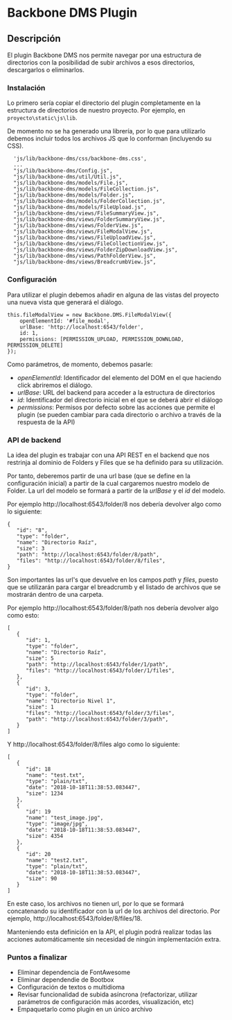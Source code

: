 Backbone DMS Plugin
====================

Descripción
---------------------

El plugin Backbone DMS nos permite navegar por una estructura de directorios con la posibilidad de subir archivos a esos directorios, descargarlos o eliminarlos.

### Instalación
Lo primero sería copiar el directorio del plugin completamente en la estructura de directorios de nuestro proyecto. Por ejemplo, en `proyecto\static\js\lib`.

De momento no se ha generado una librería, por lo que para utilizarlo debemos incluir todos los archivos JS que lo conforman (incluyendo su CSS).
```
  'js/lib/backbone-dms/css/backbone-dms.css',
  ...
  "js/lib/backbone-dms/Config.js",
  "js/lib/backbone-dms/util/Util.js",
  "js/lib/backbone-dms/models/File.js",
  "js/lib/backbone-dms/models/FileCollection.js",
  "js/lib/backbone-dms/models/Folder.js",
  "js/lib/backbone-dms/models/FolderCollection.js",
  "js/lib/backbone-dms/models/FileUpload.js",
  "js/lib/backbone-dms/views/FileSummaryView.js",
  "js/lib/backbone-dms/views/FolderSummaryView.js",
  "js/lib/backbone-dms/views/FolderView.js",
  "js/lib/backbone-dms/views/FileModalView.js",
  "js/lib/backbone-dms/views/FileUploadView.js",
  "js/lib/backbone-dms/views/FileCollectionView.js",
  "js/lib/backbone-dms/views/FolderZipDownloadView.js",
  "js/lib/backbone-dms/views/PathFolderView.js",
  "js/lib/backbone-dms/views/BreadcrumbView.js",
```

### Configuración
Para utilizar el plugin debemos añadir en alguna de las vistas del proyecto una nueva vista que generará el diálogo.
```
this.fileModalView = new Backbone.DMS.FileModalView({
    openElementId: '#file_modal',
    urlBase: 'http://localhost:6543/folder',
    id: 1,
    permissions: [PERMISSION_UPLOAD, PERMISSION_DOWNLOAD, PERMISSION_DELETE]
});
```
Como parámetros, de momento, debemos pasarle:
- *openElementId*: Identificador del elemento del DOM en el que haciendo click abriremos el diálogo.
- *urlBase*: URL del backend para acceder a la estructura de directorios
- *id*: Identificador del directorio inicial en el que se deberá abrir el diálogo
- *permissions*: Permisos por defecto sobre las acciones que permite el plugin (se pueden cambiar para cada directorio o archivo a través de la respuesta de la API)

### API de backend
La idea del plugin es trabajar con una API REST en el backend que nos restrinja al dominio de Folders y Files que se ha definido para su utilización.

Por tanto, deberemos partir de una url base (que se define en la configuración inicial) a partir de la cual cargaremos nuestro modelo de Folder. La url del modelo se formará a partir de la *urlBase* y el *id* del modelo.

Por ejemplo http://localhost:6543/folder/8 nos debería devolver algo como lo siguiente:

```
{
   "id": "8",
   "type": "folder",
   "name": "Directorio Raíz",
   "size": 3
   "path": "http://localhost:6543/folder/8/path",
   "files": "http://localhost:6543/folder/8/files",
}
```
Son importantes las url's que devuelve en los campos *path* y *files*, puesto que se utilizarán para cargar el breadcrumb y el listado de archivos que se mostrarán dentro de una carpeta.

Por ejemplo http://localhost:6543/folder/8/path nos debería devolver algo como esto:
```
[
   {
      "id": 1,
      "type": "folder",
      "name": "Directorio Raíz",
      "size": 5
      "path": "http://localhost:6543/folder/1/path",
      "files": "http://localhost:6543/folder/1/files",
   },
   {
      "id": 3,
      "type": "folder",
      "name": "Directorio Nivel 1",
      "size": 1
      "files": "http://localhost:6543/folder/3/files",
      "path": "http://localhost:6543/folder/3/path",
   }
]
```

Y http://localhost:6543/folder/8/files algo como lo siguiente:
```
[
   {
      "id": 18
      "name": "test.txt",
      "type": "plain/txt",
      "date": "2018-10-18T11:38:53.083447",
      "size": 1234
   },
   {
      "id": 19
      "name": "test_image.jpg",
      "type": "image/jpg",
      "date": "2018-10-18T11:38:53.083447",
      "size": 4354
   },
   {
      "id": 20
      "name": "test2.txt",
      "type": "plain/txt",
      "date": "2018-10-18T11:38:53.083447",
      "size": 90
   }
]
```
En este caso, los archivos no tienen url, por lo que se formará concatenando su identificador con la url de los archivos del directorio. Por ejemplo, http://localhost:6543/folder/8/files/18.

Manteniendo esta definición en la API, el plugin podrá realizar todas las acciones automáticamente sin necesidad de ningún implementación extra.


### Puntos a finalizar
- Eliminar dependencia de FontAwesome
- Eliminar dependendie de Bootbox
- Configuración de textos o multidioma
- Revisar funcionalidad de subida asíncrona (refactorizar, utilizar parámetros de configuración más acordes, visualización, etc)
- Empaquetarlo como plugin en un único archivo